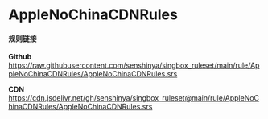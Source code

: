 # AppleNoChinaCDNRules

#### 规则链接

**Github**
https://raw.githubusercontent.com/senshinya/singbox_ruleset/main/rule/AppleNoChinaCDNRules/AppleNoChinaCDNRules.srs

**CDN**
https://cdn.jsdelivr.net/gh/senshinya/singbox_ruleset@main/rule/AppleNoChinaCDNRules/AppleNoChinaCDNRules.srs